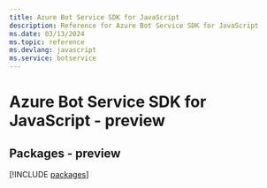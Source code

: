 ```yaml
---
title: Azure Bot Service SDK for JavaScript
description: Reference for Azure Bot Service SDK for JavaScript
ms.date: 03/13/2024
ms.topic: reference
ms.devlang: javascript
ms.service: botservice
---
```

# Azure Bot Service SDK for JavaScript - preview
## Packages - preview
[!INCLUDE [packages](bot-service-index.md)]